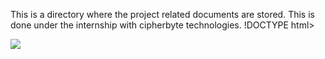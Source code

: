 This is a directory where the project related documents are stored. This is done under the internship with cipherbyte technologies.
!DOCTYPE html>
<html lang="en">
  <head>
    <meta charset="UTF-8">
    <meta name="viewport" content="width=device-width, initial-scale=1.0">
    <meta http-equiv="X-UA-Compatible" content="ie=edge">
    <title>README</title>
    <link rel="stylesheet" href="style.css">
    </head>
  <body>
	  <img src ="![image](https://github.com/Srijitaz/CBTCIP/assets/116731752/ac970259-f70c-4ad2-b896-a223158371da)
"/>
  </body>
</html>
